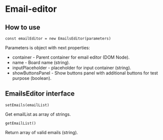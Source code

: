 # Email-editor

## How to use

`const emailEditor = new EmailsEditor(parameters)`

Parameters is object with next properties:
- container - Parent container for email editor (DOM Node).
- name - Board name (string).
- inputPlaceholder - placeholder for input container (string).
- showButtonsPanel - Show buttons panel with additional buttons for test purpose (boolean).

## EmailsEditor interface
    setEmails(emailList)
Get emailList as array of strings.

    getEmailList()
Return array of valid emails (string).


